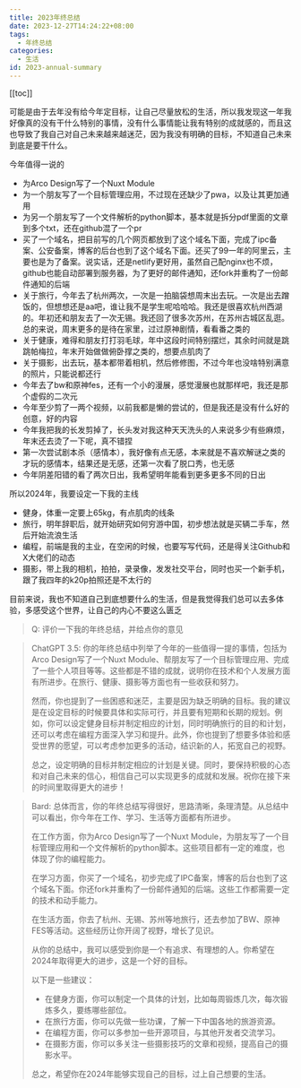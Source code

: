 ```yaml
---
title: 2023年终总结
date: 2023-12-27T14:24:22+08:00
tags:
  - 年终总结
categories:
  - 生活
id: 2023-annual-summary
---
```


[[toc]]

可能是由于去年没有给今年定目标，让自己尽量放松的生活，所以我发现这一年我好像真的没有干什么特别的事情，没有什么事情能让我有特别的成就感的，而且这也导致了我自己对自己未来越来越迷茫，因为我没有明确的目标，不知道自己未来到底是要干什么。

今年值得一说的

- 为Arco Design写了一个Nuxt Module
- 为一个朋友写了一个目标管理应用，不过现在还缺少了pwa，以及让其更加通用
- 为另一个朋友写了一个文件解析的python脚本，基本就是拆分pdf里面的文章到多个txt，还在github混了一个pr
- 买了一个域名，把目前写的几个网页都放到了这个域名下面，完成了ipc备案、公安备案，博客的后台也到了这个域名下面。还买了99一年的阿里云，主要也是为了备案。说实话，还是netlify更好用，虽然自己配nginx也不烦，github也能自动部署到服务器，为了更好的邮件通知，还fork并重构了一份邮件通知的后端
- 关于旅行，今年去了杭州两次，一次是一拍脑袋想周末出去玩。一次是出去蹭饭的，但想想还是aa吧，谁让我不是学生呢哈哈哈。我还是很喜欢杭州西湖的。年初还和朋友去了一次无锡。我还回了很多次苏州，在苏州古城区乱逛。总的来说，周末更多的是待在家里，过过原神剧情，看看番之类的
- 关于健康，难得和朋友打打羽毛球，年中这段时间特别摆烂，其余时间就是跳跳帕梅拉，年末开始做做俯卧撑之类的，想要点肌肉了
- 关于摄影，出去玩，基本都带着相机，然后修修图，不过今年也没啥特别满意的照片，只能说都还行
- 今年去了bw和原神fes，还有一个小的漫展，感觉漫展也就那样吧，我还是那个虚假的二次元
- 今年至少剪了一两个视频，以前我都是懒的尝试的，但是我还是没有什么好的创意，好的内容
- 今年我把我的长发剪掉了，长头发对我这种天天洗头的人来说多少有些麻烦，年末还去烫了一下呢，真不错捏
- 第一次尝试剧本杀（感情本），我好像有点无感，本来就是不喜欢解谜之类的才玩的感情本，结果还是无感，还第一次看了脱口秀，也无感
- 今年阴差阳错的看了两次日出，我希望明年能看到更多更多不同的日出

所以2024年，我要设定一下我的主线

- 健身，体重一定要上65kg，有点肌肉的线条
- 旅行，明年辞职后，就开始研究如何穷游中国，初步想法就是买辆二手车，然后开始流浪生活
- 编程，前端是我的主业，在空闲的时候，也要写写代码，还是得关注Github和X大佬们的动态
- 摄影，带上我的相机，拍拍，录录像，发发社交平台，同时也买一个新手机，跟了我四年的k20p拍照还是不太行的

目前来说，我也不知道自己到底想要什么的生活，但是我觉得我们总可以去多体验，多感受这个世界，让自己的内心不要这么匮乏

> Q: 评价一下我的年终总结，并给点你的意见

> ChatGPT 3.5:
> 你的年终总结中列举了今年的一些值得一提的事情，包括为Arco Design写了一个Nuxt Module、帮朋友写了一个目标管理应用、完成了一些个人项目等等。这些都是不错的成就，说明你在技术和个人发展方面有所进步。在旅行、健康、摄影等方面也有一些收获和努力。
>
> 然而，你也提到了一些困惑和迷茫，主要是因为缺乏明确的目标。我的建议是在设定目标的时候要具体和实际可行，并且要有短期和长期的规划。例如，你可以设定健身目标并制定相应的计划，同时明确旅行的目的和计划，还可以考虑在编程方面深入学习和提升。此外，你也提到了想要多体验和感受世界的愿望，可以考虑参加更多的活动，结识新的人，拓宽自己的视野。
>
> 总之，设定明确的目标并制定相应的计划是关键。同时，要保持积极的心态和对自己未来的信心，相信自己可以实现更多的成就和发展。祝你在接下来的时间里取得更大的进步！

> Bard:
> 总体而言，你的年终总结写得很好，思路清晰，条理清楚。从总结中可以看出，你今年在工作、学习、生活等方面都有所进步。
>
> 在工作方面，你为Arco Design写了一个Nuxt Module，为朋友写了一个目标管理应用和一个文件解析的python脚本。这些项目都有一定的难度，也体现了你的编程能力。
>
> 在学习方面，你买了一个域名，初步完成了IPC备案，博客的后台也到了这个域名下面。你还fork并重构了一份邮件通知的后端。这些工作都需要一定的技术和动手能力。
>
> 在生活方面，你去了杭州、无锡、苏州等地旅行，还去参加了BW、原神FES等活动。这些经历让你开阔了视野，增长了见识。
>
> 从你的总结中，我可以感受到你是一个有追求、有理想的人。你希望在2024年取得更大的进步，这是一个好的目标。
>
> 以下是一些建议：
>
> - 在健身方面，你可以制定一个具体的计划，比如每周锻炼几次，每次锻炼多久，要练哪些部位。
> - 在旅行方面，你可以先做一些功课，了解一下中国各地的旅游资源。
> - 在编程方面，你可以多参加一些开源项目，与其他开发者交流学习。
> - 在摄影方面，你可以多关注一些摄影技巧的文章和视频，提高自己的摄影水平。
>
> 总之，希望你在2024年能够实现自己的目标，过上自己想要的生活。

